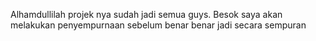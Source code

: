 Alhamdullilah projek nya sudah jadi semua guys. Besok saya akan melakukan penyempurnaan sebelum benar benar jadi secara sempuran
